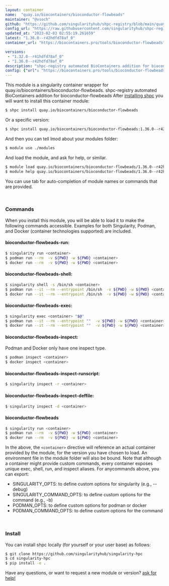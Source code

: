 ```yaml
---
layout: container
name:  "quay.io/biocontainers/bioconductor-flowbeads"
maintainer: "@vsoch"
github: "https://github.com/singularityhub/shpc-registry/blob/main/quay.io/biocontainers/bioconductor-flowbeads/container.yaml"
config_url: "https://raw.githubusercontent.com/singularityhub/shpc-registry/main/quay.io/biocontainers/bioconductor-flowbeads/container.yaml"
updated_at: "2023-02-03 02:55:19.261659"
latest: "1.36.0--r42hdfd78af_0"
container_url: "https://biocontainers.pro/tools/bioconductor-flowbeads"

versions:
 - "1.32.0--r41hdfd78af_0"
 - "1.36.0--r42hdfd78af_0"
description: "shpc-registry automated BioContainers addition for bioconductor-flowbeads"
config: {"url": "https://biocontainers.pro/tools/bioconductor-flowbeads", "maintainer": "@vsoch", "description": "shpc-registry automated BioContainers addition for bioconductor-flowbeads", "latest": {"1.36.0--r42hdfd78af_0": "sha256:b308e705d2ab4fd835d0d3bdd29faa474ba42634b895379cd792887812752e2c"}, "tags": {"1.32.0--r41hdfd78af_0": "sha256:ad6df167921a77f7deaa707414edfd5502657093a538331ff013106abfd2c3ca", "1.36.0--r42hdfd78af_0": "sha256:b308e705d2ab4fd835d0d3bdd29faa474ba42634b895379cd792887812752e2c"}, "docker": "quay.io/biocontainers/bioconductor-flowbeads"}
---
```


This module is a singularity container wrapper for quay.io/biocontainers/bioconductor-flowbeads.
shpc-registry automated BioContainers addition for bioconductor-flowbeads
After [installing shpc](#install) you will want to install this container module:


```bash
$ shpc install quay.io/biocontainers/bioconductor-flowbeads
```

Or a specific version:

```bash
$ shpc install quay.io/biocontainers/bioconductor-flowbeads:1.36.0--r42hdfd78af_0
```

And then you can tell lmod about your modules folder:

```bash
$ module use ./modules
```

And load the module, and ask for help, or similar.

```bash
$ module load quay.io/biocontainers/bioconductor-flowbeads/1.36.0--r42hdfd78af_0
$ module help quay.io/biocontainers/bioconductor-flowbeads/1.36.0--r42hdfd78af_0
```

You can use tab for auto-completion of module names or commands that are provided.

<br>

### Commands

When you install this module, you will be able to load it to make the following commands accessible.
Examples for both Singularity, Podman, and Docker (container technologies supported) are included.

#### bioconductor-flowbeads-run:

```bash
$ singularity run <container>
$ podman run --rm  -v ${PWD} -w ${PWD} <container>
$ docker run --rm  -v ${PWD} -w ${PWD} <container>
```

#### bioconductor-flowbeads-shell:

```bash
$ singularity shell -s /bin/sh <container>
$ podman run --it --rm --entrypoint /bin/sh  -v ${PWD} -w ${PWD} <container>
$ docker run --it --rm --entrypoint /bin/sh  -v ${PWD} -w ${PWD} <container>
```

#### bioconductor-flowbeads-exec:

```bash
$ singularity exec <container> "$@"
$ podman run --it --rm --entrypoint ""  -v ${PWD} -w ${PWD} <container> "$@"
$ docker run --it --rm --entrypoint ""  -v ${PWD} -w ${PWD} <container> "$@"
```

#### bioconductor-flowbeads-inspect:

Podman and Docker only have one inspect type.

```bash
$ podman inspect <container>
$ docker inspect <container>
```

#### bioconductor-flowbeads-inspect-runscript:

```bash
$ singularity inspect -r <container>
```

#### bioconductor-flowbeads-inspect-deffile:

```bash
$ singularity inspect -d <container>
```



#### bioconductor-flowbeads

```bash
$ singularity run <container>
$ podman run --rm  -v ${PWD} -w ${PWD} <container>
$ docker run --rm  -v ${PWD} -w ${PWD} <container>
```


In the above, the `<container>` directive will reference an actual container provided
by the module, for the version you have chosen to load. An environment file in the
module folder will also be bound. Note that although a container
might provide custom commands, every container exposes unique exec, shell, run, and
inspect aliases. For anycommands above, you can export:

 - SINGULARITY_OPTS: to define custom options for singularity (e.g., --debug)
 - SINGULARITY_COMMAND_OPTS: to define custom options for the command (e.g., -b)
 - PODMAN_OPTS: to define custom options for podman or docker
 - PODMAN_COMMAND_OPTS: to define custom options for the command

<br>

### Install

You can install shpc locally (for yourself or your user base) as follows:

```bash
$ git clone https://github.com/singularityhub/singularity-hpc
$ cd singularity-hpc
$ pip install -e .
```

Have any questions, or want to request a new module or version? [ask for help!](https://github.com/singularityhub/singularity-hpc/issues)